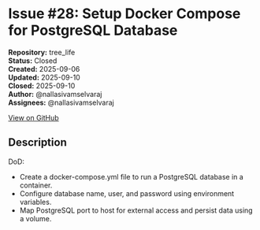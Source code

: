 # Issue #28: Setup Docker Compose for PostgreSQL Database

**Repository:** tree_life  
**Status:** Closed  
**Created:** 2025-09-06  
**Updated:** 2025-09-10  
**Closed:** 2025-09-10  
**Author:** @nallasivamselvaraj  
**Assignees:** @nallasivamselvaraj  

[View on GitHub](https://github.com/Simtestlab/tree_life/issues/28)

## Description

DoD:

- Create a docker-compose.yml file to run a PostgreSQL database in a container.
- Configure database name, user, and password using environment variables.
- Map PostgreSQL port to host for external access and persist data using a volume.